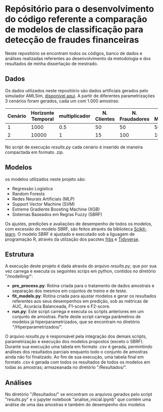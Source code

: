 # Repósitório para o desenvolvimento do código referente a comparação de modelos de classificação para detecção de fraudes financeiras

Neste repositório se encontram todos os códigos, banco de dados e análises realizadas referentes ao desenvolvimento da metodologia e dos resultados de minha dissertação de mestrado.

## Dados

Os dados utilizados neste repositório são dados artificiais gerados pelo simulador AMLSim, [disponível aqui](https://github.com/IBM/AMLSim). A partir de diferentes parametrizações 3 cenários foram gerados, cada um com 1.000 amostras:

| Cenário | Horizonte Temporal | multiplicador | N. Clientes | N. Fraudadores | N. Mercados | N. Bancos | Prob. Fraude | Limite Transf. |
|---------|--------------------|---------------|-------------|----------------|-------------|-----------|--------------|----------------|
| 1       | 1000               | 0.5           | 50          | 50             | 500         | 5         | 0.01         | 50000          |
| 2       | 10000              | 1             | 15          | 100            | 100         | 2         | 0.001        | 2.000.00.000   |

No script de execução *results.py* cada cenário é inserido de maneira compactada em formato .zip.

## Modelos

os modelos utilizados neste projeto são:
- Regressão Logística
- Random Forests
- Redes Neurais Artificiais (MLP)
- Support Vector Machine (SVM)
- Extreme Gradiente Boosting Machine (XGB)
- Sistemas Baseados em Regras Fuzzy (SBRF)

Os ajustes, predições e avaliações de desempenho de todos os modelos, com excessão do modelo SBRF, são feitos através da biblioteca [Scikit-learn](https://scikit-learn.org/stable/). O modelo SBRF é ajustado e executado sob a liguagem de programação R, através da utilzação dos pacotes [frbs](https://cran.r-project.org/web/packages/frbs/frbs.pdf) e  [Tidyverse](https://www.tidyverse.org/).

## Estrutura

A execução deste projeto é dada através do arquivo *results.py*, que por sua vez carrega e executa os seguintes scrips em python, contidos no diretório "/modelling/":
- **pre_process.py**: Rotina criada para o tratamento de dados amostrais e separação dos mesmos em cojuntos de treino e de teste.
- **fit_models.py**: Rotina criada para ajustar modelos e gerar os resultados referentes aos seus desempenhos em predição, sob as métricas de AUC, Acurácia Balanceada, F1-score e F2-score. 
- **run.py**: Este script carrega e executa os scripts anteriores em um conjunto de amostras. Parte deste script carrega parâmetros de modelos já hiperparametrizados, que se encontram no diretório "/Hiperparametrizados/".

O arquivo *results.py* é responsável pela integração dos demais scripts, parametrização e execução dos modelos propostos (exceto o SBRF). Durante sua execução uma tabela em formato .csv é gerada, permintindo análises dos resultados parciais enquanto todo o conjunto de amostras ainda não foi finalizado. Ao fim de sua execução, uma tabela final em formato .csv é gerada com todos os resultados de todos os modelos em todas as amostras; armazeanada no diretório "/Resultados/".

## Análises

No diretório "/Resultados/" se encontram os arquivos gerados pelo script "results.py" e o jupyter notebook "analise_inicial.ipynb" que contém uma análise de uma das amostras e também do desempenho dos modelos
